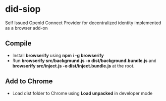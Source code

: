 # did-siop
Self Issued OpenId Connect Provider for decentralized identity implemented as a browser add-on

## Compile
  * Install **browserify** using **npm i -g browserify** 
  * Run **browserify src/background.js -o dist/background.bundle.js** and **browserify src/inject.js -o dist/inject.bundle.js** at the root.
 
## Add to Chrome
  * Load dist folder to Chrome using **Load unpacked** in developer mode
